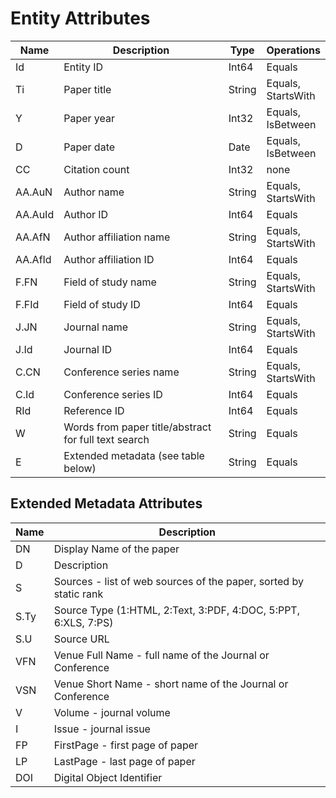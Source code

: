 
<!-- 
NavPath: Academic Knowledge API
LinkLabel: Entity Attributes
Url: AcademicKnowledge/documentation/EntityAttributes
Weight: 60
-->

# Entity Attributes

Name	|Description	            |Type       | Operations
------- | ------------------------- | --------- | ----------------------------
Id		|Entity ID					|Int64		|Equals
Ti		|Paper title				|String		|Equals,<br/>StartsWith 	
Y		|Paper year					|Int32		|Equals,<br/>IsBetween
D		|Paper date					|Date		|Equals,<br/>IsBetween
CC		|Citation count				|Int32		|none  
AA.AuN	|Author name				|String		|Equals,<br/>StartsWith
AA.AuId	|Author ID					|Int64		|Equals
AA.AfN	|Author affiliation name	|String		|Equals,<br/>StartsWith
AA.AfId	|Author affiliation ID		|Int64		|Equals
F.FN	|Field of study name		|String		|Equals,<br/>StartsWith
F.FId	|Field of study ID			|Int64		|Equals
J.JN	|Journal name				|String		|Equals,<br/>StartsWith
J.Id	|Journal ID					|Int64		|Equals
C.CN	|Conference series name		|String		|Equals,<br/>StartsWith
C.Id	|Conference series ID		|Int64		|Equals
RId	    |Reference ID				|Int64		|Equals
W       |Words from paper title/abstract for full text search |String |Equals
E		|Extended metadata (see table below) |String |Equals  
		


## Extended Metadata Attributes ##

Name    | Description               
--------|---------------------------	
DN		| Display Name of the paper 
D		| Description 
S		| Sources - list of web sources of the paper, sorted by static rank
S.Ty	| Source Type (1:HTML, 2:Text, 3:PDF, 4:DOC, 5:PPT, 6:XLS, 7:PS)
S.U		| Source URL
VFN		| Venue Full Name - full name of the Journal or Conference
VSN		| Venue Short Name - short name of the Journal or Conference
V		| Volume - journal volume
I 		| Issue - journal issue
FP		| FirstPage - first page of paper
LP 		| LastPage - last page of paper
DOI		| Digital Object Identifier		

